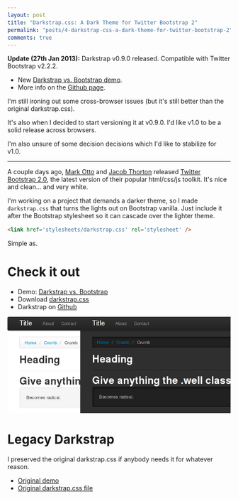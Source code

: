 ```yaml
---
layout: post
title: "Darkstrap.css: A Dark Theme for Twitter Bootstrap 2"
permalink: "posts/4-darkstrap-css-a-dark-theme-for-twitter-bootstrap-2"
comments: true
---
```


**Update (27th Jan 2013):** Darkstrap v0.9.0 released. Compatible with Twitter Bootstrap v2.2.2.

* New [Darkstrap vs. Bootstrap demo][demo].
* More info on the [Github page][github].

I'm still ironing out some cross-browser issues (but it's still better than the original darkstrap.css).

It's also when I decided to start versioning it at v0.9.0. I'd like v1.0 to be a solid release across browsers.

I'm also unsure of some decision decisions which I'd like to stabilize for v1.0.

----

A couple days ago, [Mark Otto][otto] and [Jacob Thorton][thorton] released [Twitter Bootstrap 2.0][bootstrap], the latest version of their popular html/css/js toolkit. It's nice and clean... and very white.

I'm working on a project that demands a darker theme, so I made `darkstrap.css` that turns the lights out on Bootstrap vanilla. Just include it after the Bootstrap stylesheet so it can cascade over the lighter theme.

~~~ html
<link href='stylesheets/darkstrap.css' rel='stylesheet' />
~~~

Simple as.

# Check it out

* Demo: [Darkstrap vs. Bootstrap][demo]
* Download [darkstrap.css][css]
* Darkstrap on [Github][github] 

![Comparison of Bootstrap and Darkstrap colors][comparison]

# Legacy Darkstrap

I preserved the original darkstrap.css if anybody needs it for whatever reason.

* [Original demo][dark-demo]
* [Original darkstrap.css file][legacycss]

[otto]: http://twitter.com/mdo
[thorton]: http://twitter.com/fat
[bootstrap]: http://twitter.github.com/bootstrap/
[comparison]: /bag/darkstrap/images/comparison.png "Bootstrap Vanilla vs Darkstrap"
[github]: https://github.com/danneu/darkstrap
[css]: /bag/darkstrap/css/darkstrap-v0.9.0.css
[legacycss]: /bag/darkstrap/legacy/stylesheets/darkstrap.css
[dark-demo]: /bag/darkstrap/legacy/darkstrap.html
[vanilla-demo]: /bag/darkstrap/legacy/bootstrap.html
[swatch]: http://bootswatch.com/ 
[demo]: /bag/darkstrap/darkstrap.html
[github]: https://github.com/danneu/darkstrap 
